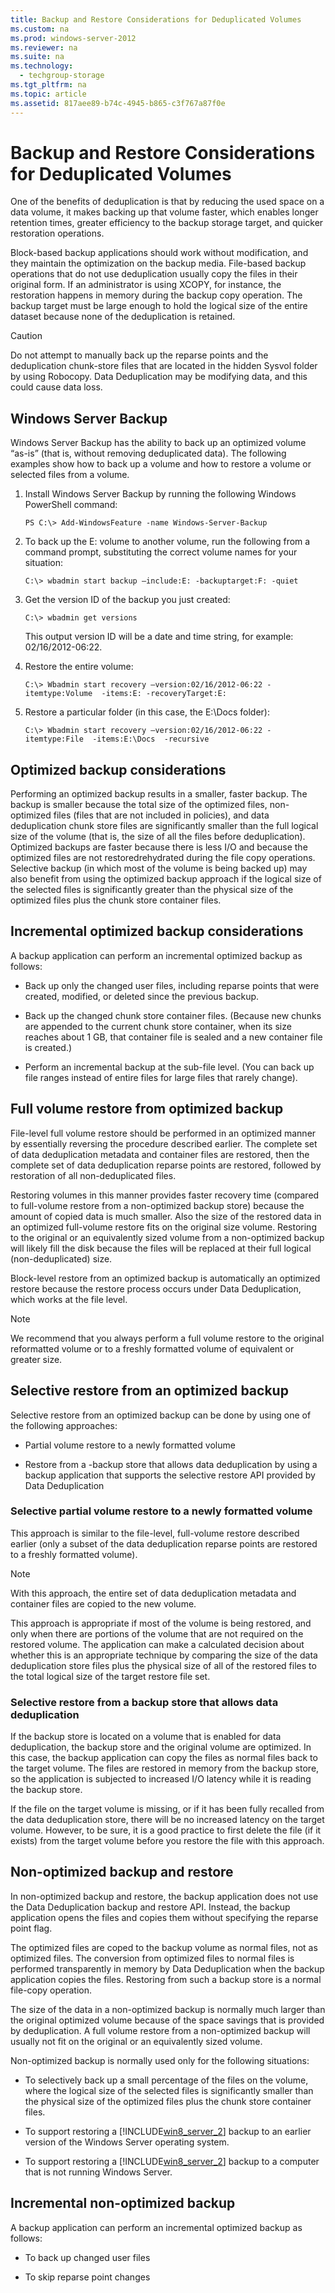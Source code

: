 ```yaml
---
title: Backup and Restore Considerations for Deduplicated Volumes
ms.custom: na
ms.prod: windows-server-2012
ms.reviewer: na
ms.suite: na
ms.technology: 
  - techgroup-storage
ms.tgt_pltfrm: na
ms.topic: article
ms.assetid: 817aee89-b74c-4945-b865-c3f767a87f0e
---
```

# Backup and Restore Considerations for Deduplicated Volumes
One of the benefits of deduplication is that by reducing the used space on a data volume, it makes backing up that volume faster, which enables longer retention times, greater efficiency to the backup storage target, and quicker restoration operations.  
  
Block\-based backup applications should work without modification, and they maintain the optimization on the backup media. File\-based backup operations that do not use deduplication usually copy the files in their original form. If an administrator is using XCOPY, for instance, the restoration happens in memory during the backup copy operation. The backup target must be large enough to hold the logical size of the entire dataset because none of the deduplication is retained.  
  
> [!CAUTION]  
> Do not attempt to manually back up  the reparse points and the deduplication chunk\-store files that are located in the hidden Sysvol folder by using Robocopy. Data Deduplication may be modifying data, and this could cause data loss.  
  
## <a name="BKMK_OVER"></a>Windows Server Backup  
Windows Server Backup has the ability to back up an optimized volume “as\-is” \(that is, without removing deduplicated data\). The following examples show how to back up a volume and how to restore a volume or selected files from a volume.  
  
1.  Install Windows Server Backup by running the following Windows PowerShell command:  
  
    ```  
    PS C:\> Add-WindowsFeature -name Windows-Server-Backup  
    ```  
  
2.  To back up the E: volume to another volume, run the following from a command prompt, substituting the correct volume names for your situation:  
  
    ```  
    C:\> wbadmin start backup –include:E: -backuptarget:F: -quiet  
    ```  
  
3.  Get the version ID of the backup you just created:  
  
    ```  
    C:\> wbadmin get versions  
    ```  
  
    This output version ID will be a date and time string, for example: 02\/16\/2012\-06:22.  
  
4.  Restore the entire volume:  
  
    ```  
    C:\> Wbadmin start recovery –version:02/16/2012-06:22 -itemtype:Volume  -items:E: -recoveryTarget:E:  
    ```  
  
5.  Restore a particular folder \(in this case, the E:\\Docs folder\):  
  
    ```  
    C:\> Wbadmin start recovery –version:02/16/2012-06:22 -itemtype:File  -items:E:\Docs  -recursive  
    ```  
  
## Optimized backup considerations  
Performing an optimized backup results in a smaller, faster backup. The backup is smaller because the total size of the optimized files, non\-optimized files \(files that are not included in policies\), and data deduplication chunk store files are significantly smaller than the full logical size of the volume \(that is, the size of all the files before deduplication\). Optimized backups are faster because there is less I\/O and because the optimized files are not restoredrehydrated during the file copy operations. Selective backup \(in which most of the volume is being backed up\) may also benefit from using the optimized backup approach if the logical size of the selected files is significantly greater than the physical size of the optimized files plus the chunk store container files.  
  
## Incremental optimized backup considerations  
A backup application can perform an incremental optimized backup as follows:  
  
-   Back up only the changed user files, including reparse points that were created, modified, or deleted since the previous backup.  
  
-   Back up the changed chunk store container files. \(Because new chunks are appended to the current chunk store container, when its size reaches about 1 GB, that container file is sealed and a new container file is created.\)  
  
-   Perform an incremental backup at the sub\-file level. \(You can back up file ranges instead of entire files for large files that rarely change\).  
  
## Full volume restore from optimized backup  
File\-level full volume restore should be performed in an optimized manner by essentially reversing the procedure described earlier. The complete set of data deduplication metadata and container files are restored, then the complete set of data deduplication reparse points are restored, followed by restoration of all non\-deduplicated files.  
  
Restoring volumes in this manner provides faster recovery time \(compared to full\-volume restore from a non\-optimized backup store\) because the amount of copied data is much smaller. Also the size of the restored data in an optimized full\-volume restore fits on the original size volume. Restoring to the original or an equivalently sized volume from a non\-optimized backup will likely fill the disk because the files will be replaced at their full logical \(non\-deduplicated\) size.  
  
Block\-level restore from an optimized backup is automatically an optimized restore because the restore process occurs under Data Deduplication, which works at the file level.  
  
> [!NOTE]  
> We recommend that you always perform a full volume restore to the original reformatted volume or to a freshly formatted volume of equivalent or greater size.  
  
## Selective restore from an optimized backup  
Selective restore from an optimized backup can be done by using one of the following approaches:  
  
-   Partial volume restore to a newly formatted volume  
  
-   Restore from a \-backup store that allows data deduplication by using a backup application that supports the selective restore API provided by Data Deduplication  
  
### Selective partial volume restore to a newly formatted volume  
This approach is similar to the file\-level, full\-volume restore described earlier \(only a subset of the data deduplication reparse points are restored to a freshly formatted volume\).  
  
> [!NOTE]  
> With this approach, the entire set of data deduplication metadata and container files are copied to the new volume.  
  
This approach is appropriate if most of the volume is being restored, and only when there are portions of the volume that are not required on the restored volume. The application can make a calculated decision about whether this is an appropriate technique by comparing the size of the data deduplication store files plus the physical size of all of the restored files to the total logical size of the target restore file set.  
  
### Selective restore from a backup store that allows data deduplication  
If the backup store is located on a volume that is enabled for data deduplication, the backup store and the original volume are optimized. In this case, the backup application can copy the files as normal files back to the target volume. The files are restored in memory from the backup store, so the application is subjected to increased I\/O latency while it is reading the backup store.  
  
If the file on the target volume is missing, or if it has been fully recalled from the data deduplication store, there will be no increased latency on the target volume. However, to be sure, it is a good practice to first delete the file \(if it exists\) from the target volume before you restore the file with this approach.  
  
## Non\-optimized backup and restore  
In non\-optimized backup and restore, the backup application does not use the Data Deduplication backup and restore API. Instead, the backup application opens the files and copies them without specifying the reparse point flag.  
  
The optimized files are coped to the backup volume as normal files, not as optimized files. The conversion from optimized files to normal files is performed transparently in memory by Data Deduplication when the backup application copies the files. Restoring from such a backup store is a normal file\-copy operation.  
  
The size of the data in a non\-optimized backup is normally much larger than the original optimized volume because of the space savings that is provided by deduplication. A full volume restore from a non\-optimized backup will usually not fit on the original or an equivalently sized volume.  
  
Non\-optimized backup is normally used only for the following situations:  
  
-   To selectively back up a small percentage of the files on the volume, where the logical size of the selected files is significantly smaller than the physical size of the optimized files plus the chunk store container files.  
  
-   To support restoring a [!INCLUDE[win8_server_2](../Token/win8_server_2_md.md)] backup to an earlier version of the Windows Server operating system.  
  
-   To support restoring a [!INCLUDE[win8_server_2](../Token/win8_server_2_md.md)] backup to a computer that is not running Windows Server.  
  
## Incremental non\-optimized backup  
A backup application can perform an incremental optimized backup as follows:  
  
-   To back up changed user files  
  
-   To skip reparse point changes  
  
